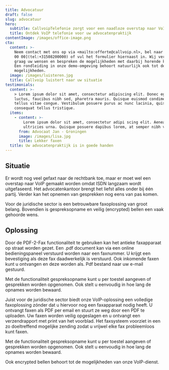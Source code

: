 ```yaml
---
title: Advocatuur
draft: false
slug: advocatuur
hero:
  subtitle: CallvoipTelefonie zorgt voor een naadloze overstap naar VoIP!
  title: Ontdek VoIP telefonie voor uw advocatenpraktijk
contentImage: /images/office-image.png
cta:
  content: >-
    Neem contact met ons op via <mailto:offerte@callvoip.nl>, bel naar [050 820
    00 00](tel:+31508200000) of vul het formulier hiernaast in. Wij vernemen
    graag uw wensen en bespreken de mogelijkheden met daarbij horende kosten.
    Een rondleiding in onze demo-omgeving behoort natuurlijk ook tot de
    mogelijkheden.
  image: /images/luisteren.jpg
  title: Callvoip luistert naar uw situatie
testimonials:
  content: >-
    > Lorem ipsum dolor sit amet, consectetur adipiscing elit. Donec eget massa
    luctus, faucibus nibh sed, pharetra mauris. Quisque euismod condimentum
    tellus vitae congue. Vestibulum posuere purus ac nunc lacinia, quis
    consequat tellus tristique.
  items:
    - content: >-
        Lorem ipsum dolor sit amet, consectetur adipi scing elit. Aenean ut
        ultricies urna. Quisque posuere dapibus lorem, at semper nibh vel.
      from: Advocaat Jan - Groningen
      image: /images/lisa.jpg
      title: Lekker faxen
  title: Uw advocatenpraktijk is in goede handen
---
```

## Situatie

Er wordt nog veel gefaxt naar de rechtbank toe, maar er moet wel een overstap naar VoIP gemaakt worden omdat ISDN langzaam wordt uitgefaseerd. Het advocatenkantoor brengt het liefst alles onder bij één partij. Verder kan het opnemen van gesprekken nog eens van pas komen. 

Voor de juridische sector is een betrouwbare faxoplossing van groot belang. Bovendien is gespreksopname en veilig (encrypted) bellen een vaak gehoorde wens. 



## Oplossing

Door de PDF-2-Fax functionaliteit te gebruiken kan het antieke faxapparaat op straat worden gezet. Een .pdf document kan via een online bedieningspaneel verstuurd worden naar een faxnummer. U krijgt een bevestiging als deze fax daadwerkelijk is verstuurd. Ook inkomende faxen kunt u ontvangen en deze worden als. Pdf bestand naar uw e-mail gestuurd.

Met de functionaliteit gespreksopname kunt u per toestel aangeven of gesprekken worden opgenomen. Ook stelt u eenvoudig in hoe lang de opnames worden bewaard.

Juist voor de juridische sector biedt onze VoIP-oplossing een volledige faxoplossing zónder dat u hiervoor nog een faxapparaat nodig heeft. U ontvangt faxen als PDF per email en stuurt ze weg door een PDF te uploaden. Uw faxen worden veilig opgeslagen en u ontvangt een verzendrapport met print van het voorblad. Het faxsysteem voorziet in een zo doeltreffend mogelijke zending zodat u vrijwel elke fax probleemloos kunt faxen. 

Met de functionaliteit gespreksopname kunt u per toestel aangeven of gesprekken worden opgenomen. Ook stelt u eenvoudig in hoe lang de opnames worden bewaard.

Ook encrypted bellen behoort tot de mogelijkheden van onze VoIP-dienst.
